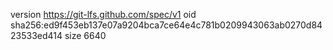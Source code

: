 version https://git-lfs.github.com/spec/v1
oid sha256:ed9f453eb137e07a9204bca7ce64e4c781b0209943063ab0270d8423533ed414
size 6640
